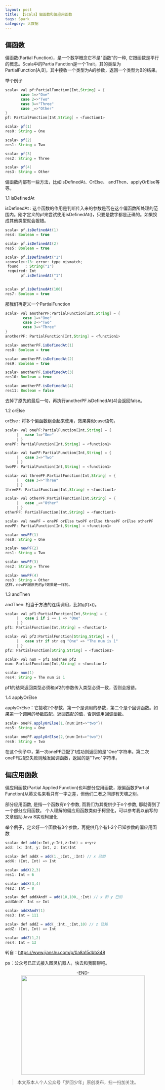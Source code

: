 ```yaml
---
layout: post
title: 【Scala】偏函数和偏应用函数
tags: Spark
category: 大数据
---
```


## 偏函数

偏函数(Partial Function)，是一个数学概念它不是"函数"的一种, 它跟函数是平行的概念。Scala中的Partia Function是一个Trait，其的类型为PartialFunction[A,B]，其中接收一个类型为A的参数，返回一个类型为B的结果。

举个例子

```java
scala> val pf:PartialFunction[Int,String] = {
       case 1=>"One"
       case 2=>"Two"
       case 3=>"Three"
       case _=>"Other"
}
pf: PartialFunction[Int,String] = <function1>

scala> pf(1)
res0: String = One

scala> pf(2)
res1: String = Two

scala> pf(3)
res2: String = Three

scala> pf(4)
res3: String = Other
```

偏函数内部有一些方法，比如isDefinedAt、OrElse、 andThen、applyOrElse等等。

1.1 isDefinedAt

isDefinedAt : 这个函数的作用是判断传入来的参数是否在这个偏函数所处理的范围内。刚才定义的pf来尝试使用isDefinedAt()，只要是数字都是正确的。如果换成其他类型就会报错。

```java
scala> pf.isDefinedAt(1)
res4: Boolean = true

scala> pf.isDefinedAt(2)
res5: Boolean = true

scala> pf.isDefinedAt("1")
<console>:13: error: type mismatch;
 found   : String("1")
 required: Int
       pf.isDefinedAt("1")
                      ^

scala> pf.isDefinedAt(100)
res7: Boolean = true
```

那我们再定义一个PartialFunction

```java
scala> val anotherPF:PartialFunction[Int,String] = {
        case 1=>"One"
        case 2=>"Two"
        case 3=>"Three"
}
anotherPF: PartialFunction[Int,String] = <function1>

scala> anotherPF.isDefinedAt(1)
res8: Boolean = true

scala> anotherPF.isDefinedAt(2)
res9: Boolean = true

scala> anotherPF.isDefinedAt(3)
res10: Boolean = true

scala> anotherPF.isDefinedAt(4)
res11: Boolean = false
```

去掉了原先的最后一句，再执行anotherPF.isDefinedAt(4)会返回false。

1.2 orElse

orElse : 将多个偏函数组合起来使用，效果类似case语句。

```java
scala> val onePF:PartialFunction[Int,String] = {
     |   case 1=>"One"
     | }
onePF: PartialFunction[Int,String] = <function1>

scala> val twoPF:PartialFunction[Int,String] = {
     |   case 2=>"Two"
     | }
twoPF: PartialFunction[Int,String] = <function1>

scala> val threePF:PartialFunction[Int,String] = {
     |   case 3=>"Three"
     | }
threePF: PartialFunction[Int,String] = <function1>

scala> val otherPF:PartialFunction[Int,String] = {
     |   case _=>"Other"
     | }
otherPF: PartialFunction[Int,String] = <function1>

scala> val newPF = onePF orElse twoPF orElse threePF orElse otherPF
newPF: PartialFunction[Int,String] = <function1>

scala> newPF(1)
res0: String = One

scala> newPF(2)
res1: String = Two

scala> newPF(3)
res2: String = Three

scala> newPF(4)
res3: String = Other
这样，newPF跟原先的pf效果是一样的。
```

1.3 andThen

andThen: 相当于方法的连续调用，比如g(f(x))。

```java
scala> val pf1:PartialFunction[Int,String] = {
     |   case i if i == 1 => "One"
     | }
pf1: PartialFunction[Int,String] = <function1>

scala> val pf2:PartialFunction[String,String] = {
     |   case str if str eq "One" => "The num is 1"
     | }
pf2: PartialFunction[String,String] = <function1>

scala> val num = pf1 andThen pf2
num: PartialFunction[Int,String] = <function1>

scala> num(1)
res4: String = The num is 1
```

pf1的结果返回类型必须和pf2的参数传入类型必须一致，否则会报错。

1.4 applyOrElse

applyOrElse：它接收2个参数，第一个是调用的参数，第二个是个回调函数。如果第一个调用的参数匹配，返回匹配的值，否则调用回调函数。

```java
scala> onePF.applyOrElse(1,{num:Int=>"two"})
res5: String = One

scala> onePF.applyOrElse(2,{num:Int=>"two"})
res6: String = two
```

在这个例子中，第一次onePF匹配了1成功则返回的是"One"字符串。第二次onePF匹配2失败则触发回调函数，返回的是"Two"字符串。

## 偏应用函数

偏应用函数(Partial Applied Function)也叫部分应用函数，跟偏函数(Partial Function)从英文名来看只有一字之差，但他们二者之间却有天壤之别。

部分应用函数, 是指一个函数有n个参数, 而我们为其提供少于n个参数, 那就得到了一个部分应用函数。
个人理解的偏应用函数类似于柯里化，可以参考我以前写的文章借助Java 8实现柯里化

举个例子，定义好一个函数有3个参数，再提供几个有1-2个已知参数的偏应用函数

```java
scala> def add(x:Int,y:Int,z:Int) = x+y+z
add: (x: Int, y: Int, z: Int)Int

scala> def addX = add(1,_:Int,_:Int) // x 已知
addX: (Int, Int) => Int

scala> addX(2,3)
res1: Int = 6

scala> addX(3,4)
res2: Int = 8

scala> def addXAndY = add(10,100,_:Int) // x 和 y 已知
addXAndY: Int => Int

scala> addXAndY(1)
res3: Int = 111

scala> def addZ = add(_:Int,_:Int,10) // z 已知
addZ: (Int, Int) => Int

scala> addZ(1,2)
res4: Int = 13
```

转自：https://www.jianshu.com/p/0a8a15dbb348

ps：公众号已正式接入图灵机器人，快去和我聊聊吧。

<center>-END-</center>

<div align="center">
<img src="http://rann.cc/assets/img/qrcode-logo.png" width="400" height="320" />
</div>

> 本文系本人个人公众号「梦回少年」原创发布，扫一扫加关注。